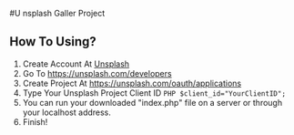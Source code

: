 #U nsplash Galler Project

## How To Using?
1. Create Account At [Unsplash](https://unsplash.com/ "Unsplash")
2. Go To https://unsplash.com/developers
3. Create Project At https://unsplash.com/oauth/applications
4. Type Your Unsplash Project Client ID `PHP $client_id="YourClientID";`
5. You can run your downloaded "index.php" file on a server or through your localhost address.
6. Finish!
